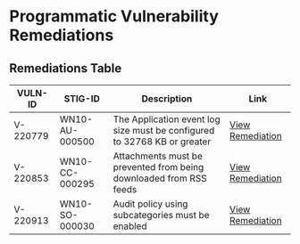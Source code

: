 # Programmatic Vulnerability Remediations

## Remediations Table

| VULN-ID | STIG-ID       | Description                   |  Link                                                     |
|------------------|------------|-------------------------------|----------------------------------------------------------|
| V-220779| WN10-AU-000500 | The Application event log size must be configured to 32768 KB or greater |  [View Remediation](https://github.com/Dan-Cervantes/STIGS/blob/main/WN10-AU-000500) |
| V-220853| WN10-CC-000295 | Attachments must be prevented from being downloaded from RSS feeds |  [View Remediation](https://github.com/Dan-Cervantes/STIGS/blob/main/WN10-CC-000295) |
| V-220913| WN10-SO-000030 | Audit policy using subcategories must be enabled |  [View Remediation](https://github.com/Dan-Cervantes/STIGS/blob/main/WN10-SO-000030) |

